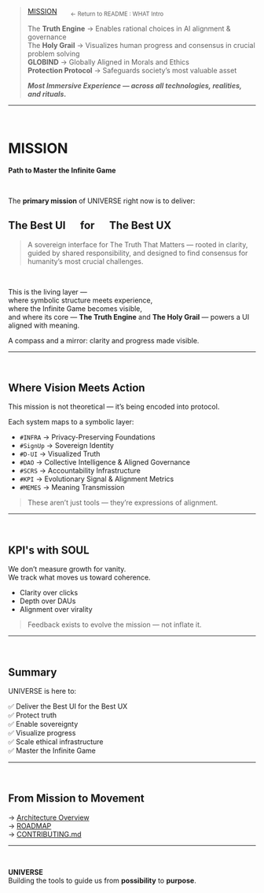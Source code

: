 > [MISSION](../README.md#intro-what) &nbsp;&nbsp;&nbsp;&nbsp;&nbsp; <sub>← Return to README : WHAT Intro</sub>  
>  
> The **Truth Engine** → Enables rational choices in AI alignment & governance  
> The **Holy Grail** → Visualizes human progress and consensus in crucial problem solving  
> **GLOBIND** → Globally Aligned in Morals and Ethics  
> **Protection Protocol** → Safeguards society’s most valuable asset  
>  
>***Most Immersive Experience — across all technologies, realities, and rituals.***

---

<br>

# MISSION  
**Path to Master the Infinite Game**

<br>

The **primary mission** of UNIVERSE right now is to deliver:

## **The Best UI &nbsp;&nbsp;&nbsp;&nbsp;&nbsp;for &nbsp;&nbsp;&nbsp;&nbsp;&nbsp;The Best UX**

>A sovereign interface for The Truth That Matters — rooted in clarity, guided by shared responsibility, and designed to find consensus for humanity’s most crucial challenges.

<br>

This is the living layer —  
where symbolic structure meets experience,  
where the Infinite Game becomes visible,  
and where its core — **The Truth Engine** and **The Holy Grail** — powers a UI aligned with meaning.

A compass and a mirror: clarity and progress made visible.

---

<br>

## Where Vision Meets Action

This mission is not theoretical — it’s being encoded into protocol.

Each system maps to a symbolic layer:

- `#INFRA` → Privacy-Preserving Foundations  
- `#SignUp` → Sovereign Identity  
- `#D-UI` → Visualized Truth  
- `#DAO` → Collective Intelligence & Aligned Governance  
- `#SCRS` → Accountability Infrastructure  
- `#KPI` → Evolutionary Signal & Alignment Metrics  
- `#MEMES` → Meaning Transmission  

> These aren’t just tools — they’re expressions of alignment.

---

<br>

## KPI's with SOUL

We don’t measure growth for vanity.  
We track what moves us toward coherence.

- Clarity over clicks  
- Depth over DAUs  
- Alignment over virality

> Feedback exists to evolve the mission — not inflate it.

---

<br>

## Summary

UNIVERSE is here to:

✅ Deliver the Best UI for the Best UX  
✅ Protect truth  
✅ Enable sovereignty  
✅ Visualize progress  
✅ Scale ethical infrastructure  
✅ Master the Infinite Game

---

<br>

## From Mission to Movement

→ [Architecture Overview](D-ARCHITECTURE-OVERVIEW.md)  
→ [ROADMAP](ROADMAP.md)  
→ [CONTRIBUTING.md](CONTRIBUTING.md)

---

<br>

**UNIVERSE**  
Building the tools to guide us from **possibility** to **purpose**.
